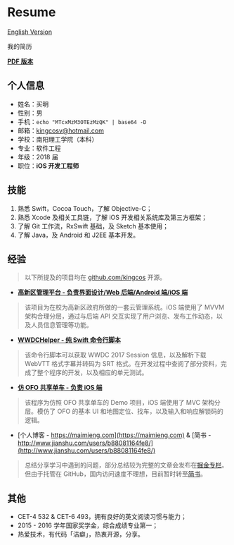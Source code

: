 # Resume

[English Version](README_ENG.md)

我的简历

**[PDF 版本](https://github.com/kingcos/Resume/releases/tag/v1.0)**

## 个人信息

- 姓名：买明
- 性别：男
- 手机：`echo "MTcxMzM3OTEzMzQK" | base64 -D`
- 邮箱：kingcosv@hotmail.com
- 学校：南阳理工学院（本科）
- 专业：软件工程
- 年级：2018 届
- 职位：**iOS 开发工程师**

## 技能

1. 熟悉 Swift，Cocoa Touch，了解 Objective-C；
2. 熟悉 Xcode 及相关工具链，了解 iOS 开发相关系统库及第三方框架；
3. 了解 Git 工作流，RxSwift 基础，及 Sketch 基本使用；
4. 了解 Java，及 Android 和 J2EE 基本开发。

## 经验

> 以下所提及的项目均在 [github.com/kingcos](https://github.com/kingcos) 开源。

- [**高新区管理平台 - 负责界面设计/Web 后端/Android 端/iOS 端**](https://github.com/kingcos/GXQSyetem-iOS)

> 该项目为在校为高新区政府所做的一套云管理系统。iOS 端使用了 MVVM 架构合理分层，通过与后端 API 交互实现了用户浏览、发布工作动态，以及人员信息管理等功能。

- [**WWDCHelper - 纯 Swift 命令行脚本**](https://github.com/kingcos/WWDCHelper)

> 该命令行脚本可以获取 WWDC 2017 Session 信息，以及解析下载 WebVTT 格式字幕并转码为 SRT 格式。在开发过程中查阅了部分资料，完成了整个程序的开发，以及相应的单元测试。

- [**仿 OFO 共享单车 - 负责 iOS 端**](https://github.com/kingcos/OFOBike)

> 该程序为仿照 OFO 共享单车的 Demo 项目，iOS 端使用了 MVC 架构分层。模仿了 OFO 的基本 UI 和地图定位、找车，以及输入和响应解锁码的逻辑。

- [个人博客 - https://maimieng.com](https://maimieng.com) & [简书 - http://www.jianshu.com/users/b88081164fe8/](http://www.jianshu.com/users/b88081164fe8/)

> 总结分享学习中遇到的问题，部分总结较为完整的文章会发布在[掘金专栏](https://juejin.im/user/576a484d1532bc006046d078)。但由于托管在 GitHub，国内访问速度不理想，目前暂时转至[简书](http://www.jianshu.com/users/b88081164fe8/)。

## 其他

- CET-4 532 & CET-6 493，拥有良好的英文阅读习惯与能力；
- 2015 - 2016 学年国家奖学金，综合成绩专业第一；
- 热爱技术，有代码「洁癖」，热衷开源，分享。